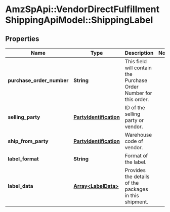 # AmzSpApi::VendorDirectFulfillmentShippingApiModel::ShippingLabel

## Properties
Name | Type | Description | Notes
------------ | ------------- | ------------- | -------------
**purchase_order_number** | **String** | This field will contain the Purchase Order Number for this order. | 
**selling_party** | [**PartyIdentification**](PartyIdentification.md) | ID of the selling party or vendor. | 
**ship_from_party** | [**PartyIdentification**](PartyIdentification.md) | Warehouse code of vendor. | 
**label_format** | **String** | Format of the label. | 
**label_data** | [**Array&lt;LabelData&gt;**](LabelData.md) | Provides the details of the packages in this shipment. | 



